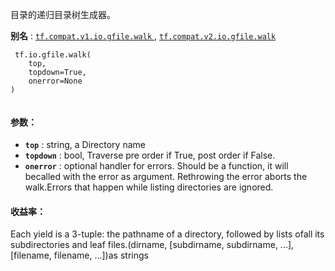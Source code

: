 目录的递归目录树生成器。

**别名** : [ `tf.compat.v1.io.gfile.walk` ](/api_docs/python/tf/io/gfile/walk), [ `tf.compat.v2.io.gfile.walk` ](/api_docs/python/tf/io/gfile/walk)

```
 tf.io.gfile.walk(
    top,
    topdown=True,
    onerror=None
)
 
```

#### 参数：
- **`top`** : string, a Directory name
- **`topdown`** : bool, Traverse pre order if True, post order if False.
- **`onerror`** : optional handler for errors. Should be a function, it will becalled with the error as argument. Rethrowing the error aborts the walk.Errors that happen while listing directories are ignored.


#### 收益率：
Each yield is a 3-tuple:  the pathname of a directory, followed by lists ofall its subdirectories and leaf files.(dirname, [subdirname, subdirname, ...], [filename, filename, ...])as strings

